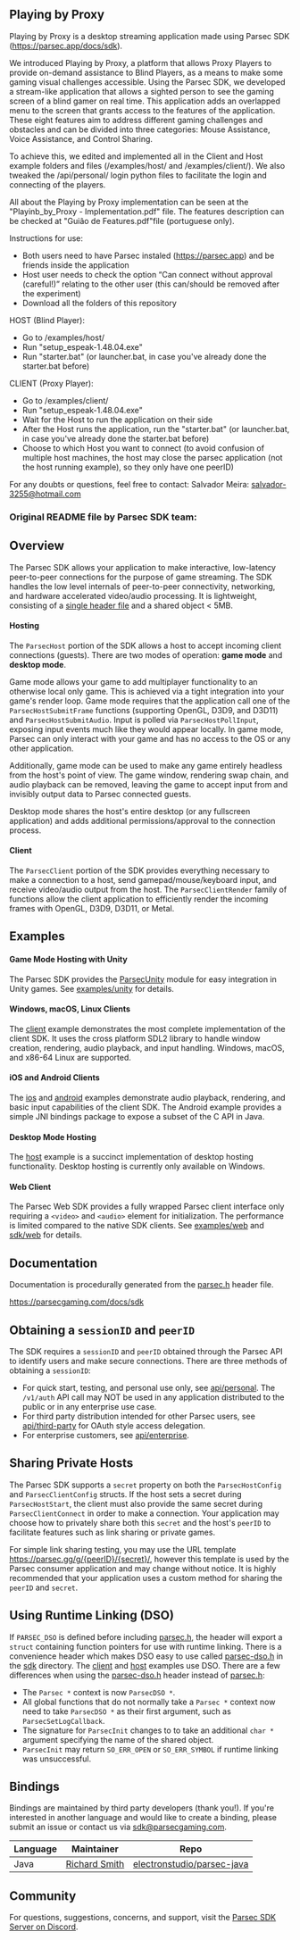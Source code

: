 ## Playing by Proxy

Playing by Proxy is a desktop streaming application made using Parsec SDK (https://parsec.app/docs/sdk).

We introduced Playing by Proxy, a platform that allows Proxy Players to provide on-demand assistance to Blind Players, as a means to make some gaming visual challenges accessible. Using the Parsec SDK, we developed a stream-like application that allows a sighted person to see the gaming screen of a blind gamer on real time. This application adds an overlapped menu to the screen that grants access to the features of the application. These eight features aim to address different gaming challenges and obstacles and can be divided into three categories: Mouse Assistance, Voice Assistance, and Control Sharing.

To achieve this, we edited and implemented all in the Client and Host example folders and files (/examples/host/ and /examples/client/). We also tweaked the /api/personal/ login python files to facilitate the login and connecting of the players.

All about the Playing by Proxy implementation can be seen at the "Playinb_by_Proxy - Implementation.pdf" file.
The features description can be checked at "Guião de Features.pdf"file (portuguese only).

Instructions for use:
  - Both users need to have Parsec instaled (https://parsec.app) and be friends inside the application
  - Host user needs to check the option “Can connect without approval (careful!)” relating to the other user (this can/should be removed after the experiment)
  - Download all the folders of this repository

HOST (Blind Player):
  - Go to /examples/host/
  - Run "setup_espeak-1.48.04.exe"
  - Run "starter.bat" (or launcher.bat, in case you've already done the starter.bat before)

CLIENT (Proxy Player):
  - Go to /examples/client/
  - Run "setup_espeak-1.48.04.exe"
  - Wait for the Host to run the application on their side
  - After the Host runs the application, run the "starter.bat" (or launcher.bat, in case you've already done the starter.bat before)
  - Choose to which Host you want to connect (to avoid confusion of multiple host machines, the host may close the parsec application (not the host running example), so they only have one peerID)

For any doubts or questions, feel free to contact:
Salvador Meira: salvador-3255@hotmail.com

### Original README file by Parsec SDK team:
## Overview

The Parsec SDK allows your application to make interactive, low-latency peer-to-peer connections for the purpose of game streaming. The SDK handles the low level internals of peer-to-peer connectivity, networking, and hardware accelerated video/audio processing. It is lightweight, consisting of a [single header file](/sdk/parsec.h) and a shared object < 5MB.

#### Hosting
The `ParsecHost` portion of the SDK allows a host to accept incoming client connections (guests). There are two modes of operation: **game mode** and **desktop mode**.

Game mode allows your game to add multiplayer functionality to an otherwise local only game. This is achieved via a tight integration into your game's render loop. Game mode requires that the application call one of the `ParsecHostSubmitFrame` functions (supporting OpenGL, D3D9, and D3D11) and `ParsecHostSubmitAudio`. Input is polled via `ParsecHostPollInput`, exposing input events much like they would appear locally. In game mode, Parsec can only interact with your game and has no access to the OS or any other application.

Additionally, game mode can be used to make any game entirely headless from the host's point of view. The game window, rendering swap chain, and audio playback can be removed, leaving the game to accept input from and invisibly output data to Parsec connected guests.

Desktop mode shares the host's entire desktop (or any fullscreen application) and adds additional permissions/approval to the connection process.

#### Client
The `ParsecClient` portion of the SDK provides everything necessary to make a connection to a host, send gamepad/mouse/keyboard input, and receive video/audio output from the host. The `ParsecClientRender` family of functions allow the client application to efficiently render the incoming frames with OpenGL, D3D9, D3D11, or Metal.

## Examples
  
#### Game Mode Hosting with Unity
The Parsec SDK provides the [ParsecUnity](/sdk/ParsecUnity) module for easy integration in Unity games. See [examples/unity](/examples/unity) for details.

#### Windows, macOS, Linux Clients
The [client](/examples/client) example demonstrates the most complete implementation of the client SDK. It uses the cross platform SDL2 library to handle window creation, rendering, audio playback, and input handling. Windows, macOS, and x86-64 Linux are supported.

#### iOS and Android Clients
The [ios](/examples/ios) and [android](/examples/android) examples demonstrate audio playback, rendering, and basic input capabilities of the client SDK. The Android example provides a simple JNI bindings package to expose a subset of the C API in Java.

#### Desktop Mode Hosting
The [host](/examples/host) example is a succinct implementation of desktop hosting functionality. Desktop hosting is currently only available on Windows.

#### Web Client
The Parsec Web SDK provides a fully wrapped Parsec client interface only requiring a `<video>` and `<audio>` element for initialization. The performance is limited compared to the native SDK clients. See [examples/web](/examples/web) and [sdk/web](/sdk/web) for details.

## Documentation

Documentation is procedurally generated from the [parsec.h](/sdk/parsec.h) header file.

https://parsecgaming.com/docs/sdk

## Obtaining a `sessionID` and `peerID`

The SDK requires a `sessionID` and `peerID` obtained through the Parsec API to identify users and make secure connections. There are three methods of obtaining a `sessionID`:  

- For quick start, testing, and personal use only, see [api/personal](/api/personal). The `/v1/auth` API call may NOT be used in any application distributed to the public or in any enterprise use case.
- For third party distribution intended for other Parsec users, see [api/third-party](/api/third-party) for OAuth style access delegation.
- For enterprise customers, see [api/enterprise](/api/enterprise).

## Sharing Private Hosts

The Parsec SDK supports a `secret` property on both the `ParsecHostConfig` and `ParsecClientConfig` structs. If the host sets a secret during `ParsecHostStart`, the client must also provide the same secret during `ParsecClientConnect` in order to make a connection. Your application may choose how to privately share both this `secret` and the host's `peerID` to facilitate features such as link sharing or private games.  

For simple link sharing testing, you may use the URL template https://parsec.gg/g/{peerID}/{secret}/, however this template is used by the Parsec consumer application and may change without notice. It is highly recommended that your application uses a custom method for sharing the `peerID` and `secret`.

## Using Runtime Linking (DSO)

If `PARSEC_DSO` is defined before including [parsec.h](/sdk/parsec.h), the header will export a `struct` containing function pointers for use with runtime linking. There is a convenience header which makes DSO easy to use called [parsec-dso.h](/sdk/parsec-dso.h) in the [sdk](/sdk) directory. The [client](/examples/client) and [host](/examples/host) examples use DSO. There are a few differences when using the [parsec-dso.h](/sdk/parsec-dso.h) header instead of [parsec.h](/sdk/parsec.h):

- The `Parsec *` context is now `ParsecDSO *`.
- All global functions that do not normally take a `Parsec *` context now need to take `ParsecDSO *` as their first argument, such as `ParsecSetLogCallback`.
- The signature for `ParsecInit` changes to to take an additional `char *` argument specifying the name of the shared object.
- `ParsecInit` may return `SO_ERR_OPEN` or `SO_ERR_SYMBOL` if runtime linking was unsuccessful.

## Bindings

Bindings are maintained by third party developers (thank you!). If you're interested in another language and would like to create a binding, please submit an issue or contact us via [sdk@parsecgaming.com](mailto:sdk@parsecgaming.com).

| Language | Maintainer | Repo |
|----------|------------|------|
| Java | [Richard Smith](https://github.com/electronstudio) | [electronstudio/parsec-java](https://github.com/electronstudio/parsec-java)

## Community

For questions, suggestions, concerns, and support, visit the [Parsec SDK Server on Discord](https://discord.gg/xQaTQt2).


